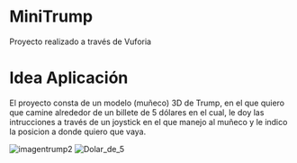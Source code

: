 # MiniTrump
Proyecto realizado a través de Vuforia

# Idea Aplicación
El proyecto consta de un modelo (muñeco) 3D de Trump, en el que quiero que camine alrededor de un billete de 5 dólares en el cual, le doy las intrucciones a través de un joystick en el que manejo al muñeco y le indico la posicion a donde quiero que vaya.

![imagentrump2](https://user-images.githubusercontent.com/56253433/111609651-cef95880-87da-11eb-8e36-4140ff1a81f3.jpeg)
![Dolar_de_5](https://user-images.githubusercontent.com/56253433/111609677-d4ef3980-87da-11eb-85f4-d90519c77535.jpg)
